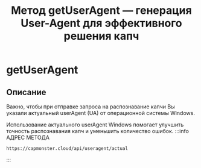 ﻿---
sidebar_position: 4
sidebar_label: getUserAgent 
title: "Метод getUserAgent — генерация User-Agent для эффективного решения капч"
description: "Узнайте, как получить User-Agent для работы с капчами через API Capmonster Cloud. Метод getUserAgent: описание, примеры запросов и ответов."
---

# getUserAgent

## Описание

Важно, чтобы при отправке запроса на распознавание капчи Вы указали актуальный userAgent (UA) от операционной системы Windows. 

Использование актуального userAgent Windows помогает улучшить точность распознавания капч и уменьшить количество ошибок.
:::info АДРЕС МЕТОДА
```http
https://capmonster.cloud/api/useragent/actual
```
:::
